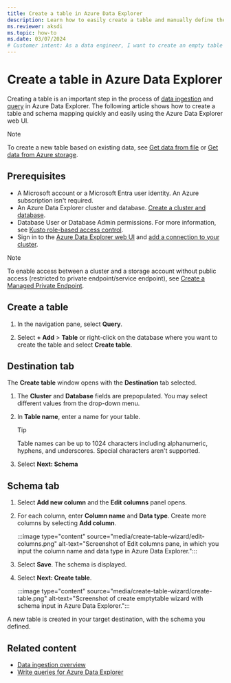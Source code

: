 ```yaml
---
title: Create a table in Azure Data Explorer
description: Learn how to easily create a table and manually define the schema in Azure Data Explorer with the table creation wizard.
ms.reviewer: aksdi
ms.topic: how-to
ms.date: 03/07/2024
# Customer intent: As a data engineer, I want to create an empty table in Azure Data Explorer so that I can ingest data and query it.
---
```

# Create a table in Azure Data Explorer

Creating a table is an important step in the process of [data ingestion](ingest-data-overview.md) and [query](/azure/data-explorer/kusto/query/tutorials/learn-common-operators) in Azure Data Explorer. The following article shows how to create a table and schema mapping quickly and easily using the Azure Data Explorer web UI.

> [!NOTE]
> To create a new table based on existing data, see [Get data from file](get-data-file.md) or [Get data from Azure storage](get-data-storage.md).

## Prerequisites

* A Microsoft account or a Microsoft Entra user identity. An Azure subscription isn't required.
* An Azure Data Explorer cluster and database. [Create a cluster and database](create-cluster-and-database.md). 
* Database User or Database Admin permissions. For more information, see [Kusto role-based access control](kusto/access-control/role-based-access-control.md).
* Sign in to the [Azure Data Explorer web UI](https://dataexplorer.azure.com/) and [add a connection to your cluster](web-query-data.md#add-clusters).

> [!NOTE]
> To enable access between a cluster and a storage account without public access (restricted to private endpoint/service endpoint), see [Create a Managed Private Endpoint](security-network-managed-private-endpoint-create.md).

## Create a table

1. In the navigation pane, select **Query**.

1. Select **+ Add** > **Table** or right-click on the database where you want to create the table and select **Create table**.

## Destination tab

The **Create table** window opens with the **Destination** tab selected.

1. The **Cluster** and **Database** fields are prepopulated. You may select different values from the drop-down menu.
1. In **Table name**, enter a name for your table.

    > [!TIP]
    >  Table names can be up to 1024 characters including alphanumeric, hyphens, and underscores. Special characters aren't supported.

1. Select **Next: Schema**

## Schema tab

1. Select **Add new column** and the **Edit columns** panel opens.
1. For each column, enter **Column name** and **Data type**. Create more columns by selecting **Add column**.
    
    :::image type="content" source="media/create-table-wizard/edit-columns.png" alt-text="Screenshot of Edit columns pane, in which you input the column name and data type in Azure Data Explorer.":::

1. Select **Save**. The schema is displayed.
1. Select **Next: Create table**.

    :::image type="content" source="media/create-table-wizard/create-table.png" alt-text="Screenshot of create emptytable wizard with schema input in Azure Data Explorer.":::

A new table is created in your target destination, with the schema you defined.

## Related content

* [Data ingestion overview](ingest-data-overview.md)
* [Write queries for Azure Data Explorer](/azure/data-explorer/kusto/query/tutorials/learn-common-operators)
